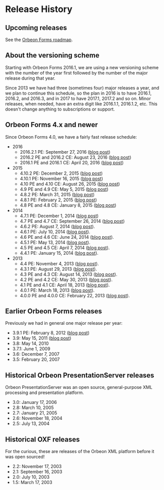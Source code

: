 # Release History

<!-- toc -->

## Upcoming releases

See the [Orbeon Forms roadmap](roadmap.md).

## About the versioning scheme

Starting with Orbeon Forms 2016.1, we are using a new versioning scheme with the number of the year first followed by the number of the major release during that year.

Since 2013 we have had three (sometimes four) major releases a year, and we plan to continue this schedule, so the plan in 2016 is to have 2016.1, 2016.2, and 2016.3, and in 2017 to have 2017.1, 2017.2 and so on. Minor releases, when needed, have an extra digit like 2016.1.1, 2016.1.2, etc. This doesn't change anything to subscriptions or support.

## Orbeon Forms 4.x and newer

Since Orbeon Forms 4.0, we have a fairly fast release schedule:

- 2016
    - 2016.2.1 PE: September 27, 2016 ([blog post](http://blog.orbeon.com/2016/09/orbeon-forms-201621.html))
    - 2016.2 PE and 2016.2 CE: August 23, 2016 ([blog post](http://blog.orbeon.com/2016/08/orbeon-forms-20162.html))
    - 2016.1 PE and 2016.1 CE: April 20, 2016 ([blog post](http://blog.orbeon.com/2016/04/orbeon-forms-20161.html))
- 2015
    - 4.10.2 PE: December 2, 2015 ([blog post](http://blog.orbeon.com/2015/12/orbeon-forms-4102.html))
    - 4.10.1 PE: November 16, 2015 ([blog post](http://blog.orbeon.com/2015/11/orbeon-forms-4101.html))
    - 4.10 PE and 4.10 CE: August 26, 2015 ([blog post](http://blog.orbeon.com/2015/08/orbeon-forms-410.html))
    - 4.9 PE and 4.9 CE: May 5, 2015 ([blog post](http://blog.orbeon.com/2015/05/orbeon-forms-49.html))
    - 4.8.2 PE: March 31, 2015 ([blog post](http://blog.orbeon.com/2015/03/orbeon-forms-482.html))
    - 4.8.1 PE: February 2, 2015 ([blog post](http://blog.orbeon.com/2015/02/orbeon-forms-481.html))
    - 4.8 PE and 4.8 CE: January 8, 2015 ([blog post](http://blog.orbeon.com/2015/01/orbeon-forms-48.html))
- 2014
    - 4.7.1 PE: December 1, 2014 ([blog post](http://blog.orbeon.com/2014/12/orbeon-forms-471.html))
    - 4.7 PE and 4.7 CE: September 26, 2014 ([blog post](http://blog.orbeon.com/2014/09/orbeon-forms-47.html))
    - 4.6.2 PE: August 7, 2014 ([blog post](http://blog.orbeon.com/2014/08/orbeon-forms-462.html)).
    - 4.6.1 PE: July 10, 2014 ([blog post](http://blog.orbeon.com/2014/07/orbeon-forms-461.html)).
    - 4.6 PE and 4.6 CE: June 24, 2014 ([blog post](http://blog.orbeon.com/2014/06/orbeon-forms-46.html)).
    - 4.5.1 PE: May 13, 2014 ([blog post](http://blog.orbeon.com/2014/05/orbeon-forms-451.html)).
    - 4.5 PE and 4.5 CE: April 7, 2014 ([blog post](http://blog.orbeon.com/2014/04/orbeon-forms-45.html)).
    - 4.4.1 PE: January 15, 2014 ([blog post](http://blog.orbeon.com/2014/01/orbeon-forms-441-pe.html)).
- 2013
    - 4.4 PE: November 4, 2013 ([blog post](http://blog.orbeon.com/2013/11/orbeon-forms-44.html)).
    - 4.3.1 PE: August 29, 2013 ([blog post](http://blog.orbeon.com/2013/08/orbeon-forms-431-pe.html)).
    - 4.3 PE and 4.3 CE: August 14, 2013 ([blog post](http://blog.orbeon.com/2013/08/orbeon-forms-43.html)).
    - 4.2 PE and 4.2 CE: May 30, 2013 ([blog post](http://blog.orbeon.com/2013/05/orbeon-forms-42.html)).
    - 4.1 PE and 4.1 CE: April 18, 2013 ([blog post](http://blog.orbeon.com/2013/04/orbeon-forms-41.html)).
    - 4.0.1 PE: March 18, 2013 ([blog post](http://blog.orbeon.com/2013/03/orbeon-forms-401.html)).
    - 4.0.0 PE and 4.0.0 CE: February 22, 2013 ([blog post](http://blog.orbeon.com/2013/03/announcing-orbeon-forms-40.html)).

## Earlier Orbeon Forms releases

Previously we had in general one major release per year:

- 3.9.1 PE: February 8, 2012 ([blog post](http://blog.orbeon.com/2012/02/orbeon-forms-391-pe-released.html))
- 3.9: May 15, 2011 ([blog post](http://blog.orbeon.com/2011/05/orbeon-forms-390-final.html))
- 3.8: May 14, 2010
- 3.7.1: June 1, 2009
- 3.6: December 7, 2007
- 3.5: February 20, 2007

## Historical Orbeon PresentationServer releases

Orbeon PresentationServer was an open source, general-purpose XML processing and presentation platform.

- 3.0: January 17, 2006
- 2.8: March 10, 2005
- 2.7: January 21, 2005
- 2.6: November 18, 2004
- 2.5: July 13, 2004

## Historical OXF releases

For the curious, these are releases of the Orbeon XML platform before it was open sourced!

- 2.2: November 17, 2003
- 2.1: September 16, 2003
- 2.0: July 10, 2003
- 1.5: March 17, 2003
